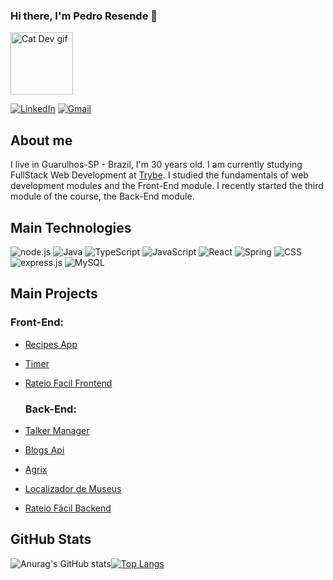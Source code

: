 ### Hi there, I'm Pedro Resende 👋 

<img style="heigth: 100px; width: 100px"  alt="Cat Dev gif" src="https://media.tenor.com/N-fJ0Azh_ykAAAAC/cat-computer.gif" />

<a href="https://www.linkedin.com/in/pedro-luiz-resende/" target="blank"><img alt="LinkedIn" src="https://img.shields.io/badge/LinkedIn-0077B5?style=for-the-badge&logo=linkedin&logoColor=white" /></a> <a href="mailto:pedroresendedev@gmail.com" target="blank"><img alt="Gmail" src="https://img.shields.io/badge/Gmail-D14836?style=for-the-badge&logo=gmail&logoColor=white" /></a>



## About me

I live in Guarulhos-SP - Brazil, I'm 30 years old. I am currently studying FullStack Web Development at [Trybe](https://www.betrybe.com/). I studied the fundamentals of web development modules and the Front-End module. I recently started the third module of the course, the Back-End module.

## Main Technologies
<img alt="node.js" src="https://img.shields.io/badge/Node.js-339933?style=for-the-badge&logo=nodedotjs&logoColor=white" /> <img alt="Java" src="https://img.shields.io/badge/Java-ED8B00?style=for-the-badge&logo=openjdk&logoColor=white" /> <img alt="TypeScript" src="https://img.shields.io/badge/TypeScript-007ACC?style=for-the-badge&logo=typescript&logoColor=white" /> <img alt="JavaScript" src="https://img.shields.io/badge/JavaScript-323330?style=for-the-badge&logo=javascript&logoColor=F7DF1E" /> <img alt="React" src="https://img.shields.io/badge/React-20232A?style=for-the-badge&logo=react&logoColor=61DAFB" /> <img alt="Spring" src="https://img.shields.io/badge/Spring-6DB33F?style=for-the-badge&logo=spring&logoColor=white" /> <img alt="CSS" src="https://img.shields.io/badge/CSS3-1572B6?style=for-the-badge&logo=css3&logoColor=white" />  <img alt="express.js" src="https://img.shields.io/badge/Express.js-000000?style=for-the-badge&logo=express&logoColor=white" /> <img alt="MySQL" src="https://img.shields.io/badge/MySQL-005C84?style=for-the-badge&logo=mysql&logoColor=white" />



## Main Projects
  ### Front-End:
- [Recipes App](https://github.com/pedroluizresende/recipes-app)
- [Timer](https://github.com/pedroluizresende/timer)
- [Rateio Facil Frontend](https://github.com/pedroluizresende/rateio-facil-frontend)

  ### Back-End:
- [Talker Manager](https://github.com/pedroluizresende/talk-manager)
- [Blogs Api](https://github.com/pedroluizresende/talk-manager)
- [Agrix](https://github.com/pedroluizresende/agrix)
- [Localizador de Museus](https://github.com/pedroluizresende/localizador-de-museus)
- [Rateio Fácil Backend](https://github.com/pedroluizresende/rateioFacil-backend)

## GitHub Stats

![Anurag's GitHub stats](https://github-readme-stats.vercel.app/api?username=pedroluizresende&show_icons=true&theme=synthwave)[![Top Langs](https://github-readme-stats.vercel.app/api/top-langs/?username=pedroluizresende&layout=compact)](https://github.com/anuraghazra/github-readme-stats)
